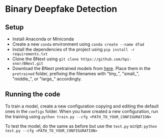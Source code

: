 # Binary Deepfake Detection

## Setup

- Install Anaconda or Miniconda
- Create a new `conda` environment using `conda create --name dfad`
- Install the dependencies of the project using `pip install -r requirements.txt`
- Clone the BNext using ```git clone https://github.com/hpi-xnor/BNext.git```
- Download the BNext pretrained models from [here](https://github.com/hpi-xnor/BNext/tree/main). Place them in the `pretrained` folder, prefixing the filenames with "tiny_", "small_", "middle_", or "large_" accordingly.

## Running the code
To train a model, create a new configuration copying and editing the default ones in the `configs` folder. When you have created a new configuration, run the training using `python train.py --cfg <PATH_TO_YOUR_CONFIGURATION>`

To test the model, do the same as before but use the `test.py` script: `python test.py --cfg <PATH_TO_YOUR_CONFIGURATION>`

